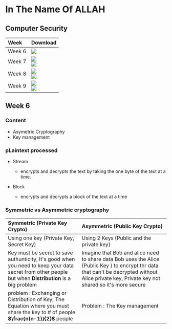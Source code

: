 # In The Name Of ALLAH 
## Computer Security

|Week| Download|
|:---|:---|
|Week 6|[![](https://img.shields.io/badge/Computer%20Security%20-Lec%206%20Pdf-green)](https://github.com/mansoura-cis/4th_Grade_IS-Master-/raw/master/ComputerSecurity%7BDr_Noha_Haikel%7D/Lectures/FCI_ITIS_Computer%20Security_Week06_%20Noha%20Hikal_Lec.pptx.pdf)|
|Week 7|[![](https://img.shields.io/badge/Computer%20Security%20-Lec%207%20Pdf-green)]()</br>[![](https://img.shields.io/badge/Computer%20Security%20-Lec%207%20ppsx-red)](https://github.com/mansoura-cis/4th_Grade_IS-Master-/raw/master/ComputerSecurity%7BDr_Noha_Haikel%7D/Lectures/FCI_ITIS_Computer%20Security_Week07_%20Noha%20Hikal_Lec.ppsx)|
|Week 8|[![](https://img.shields.io/badge/Computer%20Security%20-Lec%208%20Pdf-green)](https://github.com/mansoura-cis/4th_Grade_IS-Master-/raw/master/ComputerSecurity%7BDr_Noha_Haikel%7D/Lectures/FCI_IT-IS_week08_NOHA-HIKAL_lect.pdf)</br>[![](https://img.shields.io/badge/Computer%20Security%20-Lec%208%20ppsx-red)](https://github.com/mansoura-cis/4th_Grade_IS-Master-/raw/master/ComputerSecurity%7BDr_Noha_Haikel%7D/Lectures/FCI_IT-IS_week08_NOHA-HIKAL_lect.ppsx)|
|Week 9|[![](https://img.shields.io/badge/Computer%20Security%20-Lec%209%20Pdf-green)](https://github.com/mansoura-cis/4th_Grade_IS-Master-/raw/master/ComputerSecurity%7BDr_Noha_Haikel%7D/Lectures/FCI_IT-IS_week09_NOHA-HIKAL_lect.pdf)</br>[![](https://img.shields.io/badge/Computer%20Security%20-Lec%209%20ppsx-red)](https://github.com/mansoura-cis/4th_Grade_IS-Master-/raw/master/ComputerSecurity%7BDr_Noha_Haikel%7D/Lectures/FCI_IT-IS_week09_NOHA-HIKAL_lect.ppsx)|

## Week 6

### Content
- Asymetric Cryptography 
- Key management


### pLaintext processed

- Stream
    - encrypts and decrypts the text by taking the one byte of the text at a time.

- Block 
    - encrypts and decrypts a block of the text at a time


### Symmetric vs Asymmetric cryptography
|Symmetric (Private Key Crypto)| Asymmetric (Public Key Crypto)|
|:-|:-|
|Using one key (Private Key, Secret Key)| Using 2 Keys {Public and the private key}|
|Key must be secret to save authunticity, It's good when you need to keep your data secret from other people but when __Distribution__ is a big problem |Imagine that Bob and alice need to share data Bob uses the  Alice {Public Key } to encrypt thr data that can't be decrypted without Alice private key, Private key not shared so it's more secure|
|problem : Exchanging or Distribution of Key, The Equation where you must share the key to # of people __$\frac{n(n-1)}{2}$__ people | Problem : The Key management|

